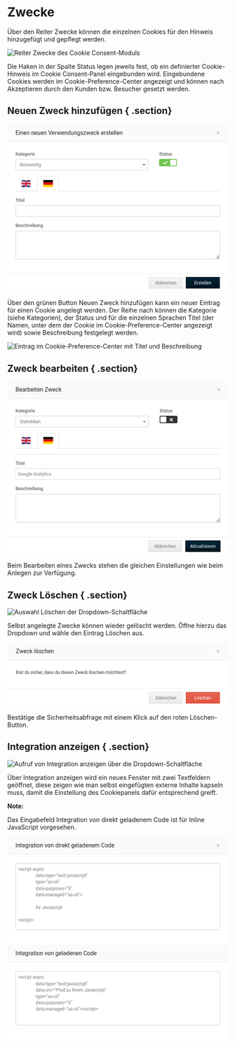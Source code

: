 # Zwecke 

Über den Reiter Zwecke können die einzelnen Cookies für den Hinweis hinzugefügt und gepflegt werden.

![](Bilder/cookie_consent/cookieconsent_zwecke.png "Reiter Zwecke des Cookie
      Consent-Moduls")

Die Haken in der Spalte Status legen jeweils fest, ob ein definierter Cookie-Hinweis im Cookie Consent-Panel eingebunden wird. Eingebundene Cookies werden im Cookie-Preference-Center angezeigt und können nach Akzeptieren durch den Kunden bzw. Besucher gesetzt werden.

## Neuen Zweck hinzufügen { .section}

![](Bilder/cookie_consent/cookieconsent_neuenZweckErstellen.png "Eingabemaske zum Erstellen eines neuen Zwecks")

Über den grünen Button Neuen Zweck hinzufügen kann ein neuer Eintrag für einen Cookie angelegt werden. Der Reihe nach können die Kategorie \(siehe Kategorien\), der Status und für die einzelnen Sprachen Titel \(der Namen, unter dem der Cookie im Cookie-Preference-Center angezeigt wird\) sowie Beschreibung festgelegt werden.

![](Bilder/cookie_consent/cookieconsent_cookie_preference_center_titel_beschreibung.png "Eintrag im Cookie-Preference-Center mit
        Titel und Beschreibung")

## Zweck bearbeiten { .section}

![](Bilder/cookie_consent/cookieconsent_ZweckBearbeiten.png "Eingabemaske zum Bearbeiten eines bestehenden Zwecks")

Beim Bearbeiten eines Zwecks stehen die gleichen Einstellungen wie beim Anlegen zur Verfügung.

## Zweck Löschen { .section}

![](Bilder/cookie_consent/cookieconsent_ZweckDropdown.png "Auswahl Löschen der
        Dropdown-Schaltfläche")

Selbst angelegte Zwecke können wieder gelöscht werden. Öffne hierzu das Dropdown und wähle den Eintrag Löschen aus.

![](Bilder/cookie_consent/cookieconsent_ZweckLoeschen.png "Sicherheitsabfrage beim Löschen eines Zwecks")

Bestätige die Sicherheitsabfrage mit einem Klick auf den roten Löschen-Button.

## Integration anzeigen { .section}

![](Bilder/cookie_consent/cookieconsent_integrationAnzeigen.png "Aufruf von Integration anzeigen über die
        Dropdown-Schaltfläche")

Über Integration anzeigen wird ein neues Fenster mit zwei Textfeldern geöffnet, diese zeigen wie man selbst eingefügten externe Inhalte kapseln muss, damit die Einstellung des Cookiepanels dafür entsprechend greift.

**Note:**

Das Eingabefeld Integration von direkt geladenem Code ist für Inline JavaScript vorgesehen.

![](Bilder/cookie_consent/cookieconsent_integration.png "Codebausteine für die Integration von JavaScript-Code")



